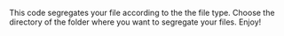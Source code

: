 This code segregates your file according to the the file type. Choose the directory of the folder where you want to segregate your files. Enjoy!
